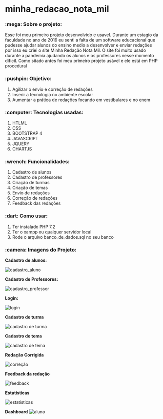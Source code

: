 # minha_redacao_nota_mil

<h3>:mega: Sobre o projeto: </h3>
<p>Esse foi meu primeiro projeto desenvolvido e usavel. Durante um estagio da faculdade no ano de 2019 eu senti a falta de um software educacional que pudesse
ajudar alunos do ensino medio a desenvolver e enviar redações por isso eu criei o site Minha Redação Nota Mil. O site foi muito usado durante a pandemia
ajudando os alunos e os professores nesse momento dificil. Como sitado antes foi meu primeiro projeto usável e ele está em PHP procedural</p>

<h3>:pushpin: Objetivo: </h3>
<ol>
  <li>Agilizar o envio e correção de redações</li>
  <li>Inserir a tecnologia no ambiente escolar</li>
  <li>Aumentar a prática de redações focando em vestibulares e no enem</li>
</ol>

<h3>:computer: Tecnologias usadas: </h3>
<ol>
  <li>HTLML</li>
  <li>CSS</li>
  <li>BOOTSTRAP 4</li>
  <li>JAVASCRIPT</li>
  <li>JQUERY</li>
  <li>CHARTJS</li>
</ol>

<h3>:wrench: Funcionalidades: </h3>
<ol>
  <li>Cadastro de alunos</li>
  <li>Cadastro de professores</li>
  <li>Criação de turmas</li>
  <li>Criação de temas</li>
  <li>Envio de redações</li>
  <li>Correção de redações</li>
  <li>Feedback das redações</li>
</ol>

<h3>:dart: Como usar:</h3>
<ol>
  <li>Ter instalado PHP 7.2</li>
  <li>Ter o xampp ou qualquer servidor local</li>
  <li>Rode o arquivo banco_de_dados.sql no seu banco</li>
</ol>

<h3>:camera: Imagens do Projeto:</h3>

<b>Cadastro de alunos:</b>

![cadastro_aluno](https://user-images.githubusercontent.com/65027607/204558318-90b52827-540f-498e-a1f6-d8d52c3c560d.PNG)

<b>Cadastro de Professores:</b>

![cadastro_professor](https://user-images.githubusercontent.com/65027607/204558537-c024e74e-faec-4925-9699-7a19e2e2306a.PNG)

<b>Login:</b>

![login](https://user-images.githubusercontent.com/65027607/204558644-139c5474-80df-470f-8a2e-4adc21808471.PNG)

<b>Cadastro de turma</b>

![cadastro de turma](https://user-images.githubusercontent.com/65027607/204558688-301fb52d-8dda-45bf-a18c-9922aa35942a.PNG)

<b>Cadastro de tema</b>

![cadastro de tema](https://user-images.githubusercontent.com/65027607/204558783-d2772f30-7eb4-454f-bb31-97323259ca62.PNG)

<b>Redação Corrigida</b>

![correção](https://user-images.githubusercontent.com/65027607/204558862-9d14a77b-4b75-40bc-aa6e-1b5d257dd52c.PNG)

<b>Feedback da redação</b>

![feedback](https://user-images.githubusercontent.com/65027607/204558937-82a733f3-7825-4fb8-8e87-841bb51e50c0.PNG)

<b>Estatisticas</b>

![estatisticas](https://user-images.githubusercontent.com/65027607/204559017-b4804d5a-20b4-45d0-bcc6-70cff7cbd13f.PNG)

<b>Dashboard</b>
![aluno](https://user-images.githubusercontent.com/65027607/204559147-2c785909-1589-447b-8d05-e737751a6a73.PNG)







